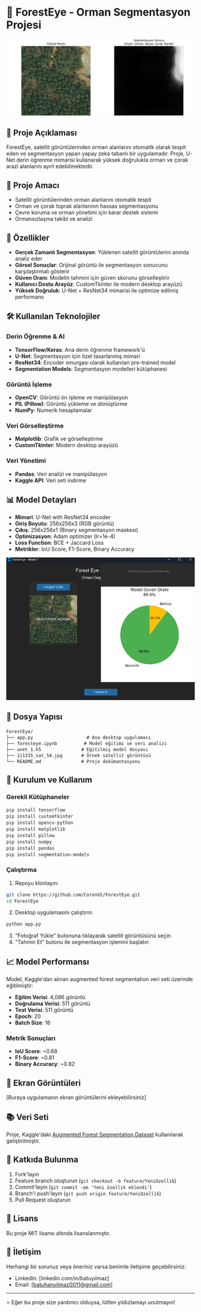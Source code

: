 # 🌲 ForestEye - Orman Segmentasyon Projesi

![Predict](ss_1.png)

## 📖 Proje Açıklaması

ForestEye, satellit görüntülerinden orman alanlarını otomatik olarak tespit eden ve segmentasyon yapan yapay zeka tabanlı bir uygulamadır. Proje, U-Net derin öğrenme mimarisi kullanarak yüksek doğrulukla orman ve çorak arazi alanlarını ayırt edebilmektedir.

## 🎯 Proje Amacı

- Satellit görüntülerinden orman alanlarını otomatik tespit
- Orman ve çorak toprak alanlarının hassas segmentasyonu
- Çevre koruma ve orman yönetimi için karar destek sistemi
- Ormansızlaşma takibi ve analizi

## 🚀 Özellikler

- **Gerçek Zamanlı Segmentasyon**: Yüklenen satellit görüntülerini anında analiz eder
- **Görsel Sonuçlar**: Orijinal görüntü ile segmentasyon sonucunu karşılaştırmalı gösterir
- **Güven Oranı**: Modelin tahmini için güven skorunu görselleştirir
- **Kullanıcı Dostu Arayüz**: CustomTkinter ile modern desktop arayüzü
- **Yüksek Doğruluk**: U-Net + ResNet34 mimarisi ile optimize edilmiş performans

## 🛠️ Kullanılan Teknolojiler

### Derin Öğrenme & AI
- **TensorFlow/Keras**: Ana derin öğrenme framework'ü
- **U-Net**: Segmentasyon için özel tasarlanmış mimari
- **ResNet34**: Encoder omurgası olarak kullanılan pre-trained model
- **Segmentation Models**: Segmentasyon modelleri kütüphanesi

### Görüntü İşleme
- **OpenCV**: Görüntü ön işleme ve manipülasyon
- **PIL (Pillow)**: Görüntü yükleme ve dönüştürme
- **NumPy**: Numerik hesaplamalar

### Veri Görselleştirme
- **Matplotlib**: Grafik ve görselleştirme
- **CustomTkinter**: Modern desktop arayüzü

### Veri Yönetimi
- **Pandas**: Veri analizi ve manipülasyon
- **Kaggle API**: Veri seti indirme

## 📊 Model Detayları

- **Mimari**: U-Net with ResNet34 encoder
- **Giriş Boyutu**: 256x256x3 (RGB görüntü)
- **Çıkış**: 256x256x1 (Binary segmentasyon maskesi)
- **Optimizasyon**: Adam optimizer (lr=1e-4)
- **Loss Function**: BCE + Jaccard Loss
- **Metrikler**: IoU Score, F1-Score, Binary Accuracy

![Result](ss_2.png)

## 📁 Dosya Yapısı

```
ForestEye/
├── app.py                    # Ana desktop uygulaması
├── foresteye.ipynb          # Model eğitimi ve veri analizi
├── unet_1.h5               # Eğitilmiş model dosyası
├── 111335_sat_54.jpg       # Örnek satellit görüntüsü
└── README.md               # Proje dokümantasyonu
```

## 🔧 Kurulum ve Kullanım

### Gerekli Kütüphaneler

```bash
pip install tensorflow
pip install customtkinter
pip install opencv-python
pip install matplotlib
pip install pillow
pip install numpy
pip install pandas
pip install segmentation-models
```

### Çalıştırma

1. Repoyu klonlayın:
```bash
git clone https://github.com/CorenGt/ForestEye.git
cd ForestEye
```

2. Desktop uygulamasını çalıştırın:
```bash
python app.py
```

3. "Fotoğraf Yükle" butonuna tıklayarak satellit görüntüsünü seçin
4. "Tahmin Et" butonu ile segmentasyon işlemini başlatın

## 📈 Model Performansı

Model, Kaggle'dan alınan augmented forest segmentation veri seti üzerinde eğitilmiştir:

- **Eğitim Verisi**: 4,086 görüntü
- **Doğrulama Verisi**: 511 görüntü  
- **Test Verisi**: 511 görüntü
- **Epoch**: 20
- **Batch Size**: 16

### Metrik Sonuçları
- **IoU Score**: ~0.68
- **F1-Score**: ~0.81
- **Binary Accuracy**: ~0.82

## 🎥 Ekran Görüntüleri

[Buraya uygulamanın ekran görüntülerini ekleyebilirsiniz]

## 📚 Veri Seti

Proje, Kaggle'daki [Augmented Forest Segmentation Dataset](https://www.kaggle.com/datasets/quadeer15sh/augmented-forest-segmentation) kullanılarak geliştirilmiştir.

## 🤝 Katkıda Bulunma

1. Fork'layın
2. Feature branch oluşturun (`git checkout -b feature/YeniOzellik`)
3. Commit'leyin (`git commit -am 'Yeni özellik eklendi'`)
4. Branch'i push'layın (`git push origin feature/YeniOzellik`)
5. Pull Request oluşturun

## 📝 Lisans

Bu proje MIT lisansı altında lisanslanmıştır.

## 📧 İletişim

Herhangi bir sorunuz veya öneriniz varsa benimle iletişime geçebilirsiniz:
- LinkedIn: [linkedin.com/in/batuyılmaz]
- Email: [batuhanyilmaz0011@gmail.com]

---

⭐ Eğer bu proje size yardımcı olduysa, lütfen yıldızlamayı unutmayın! 
